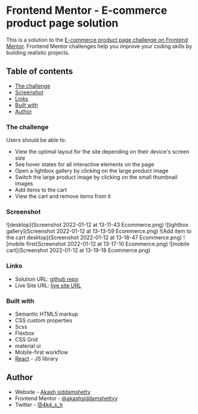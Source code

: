 # Frontend Mentor - E-commerce product page solution

This is a solution to the [E-commerce product page challenge on Frontend Mentor](https://www.frontendmentor.io/challenges/ecommerce-product-page-UPsZ9MJp6). Frontend Mentor challenges help you improve your coding skills by building realistic projects.

## Table of contents
  - [The challenge](#the-challenge)
  - [Screenshot](#screenshot)
  - [Links](#links)
  - [Built with](#built-with)
  - [Author](#author)

### The challenge

Users should be able to:

- View the optimal layout for the site depending on their device's screen size
- See hover states for all interactive elements on the page
- Open a lightbox gallery by clicking on the large product image
- Switch the large product image by clicking on the small thumbnail images
- Add items to the cart
- View the cart and remove items from it

### Screenshot
![desktop](Screenshot 2022-01-12 at 13-11-43 Ecommerce.png)
![lightbox gallery](Screenshot 2022-01-12 at 13-13-59 Ecommerce.png)
![Add item to the cart desktop](Screenshot 2022-01-12 at 13-18-47 Ecommerce.png)
![mobile first(Screenshot 2022-01-12 at 13-17-10 Ecommerce.png)
![mobile cart](Screenshot 2022-01-12 at 13-19-18 Ecommerce.png)

### Links

- Solution URL: [github repo](https://github.com/akashsiddamshetty/ecommerceTemplate)
- Live Site URL: [live site URL](https://akashsiddamshettyecommmertemplate.netlify.app/)

### Built with

- Semantic HTML5 markup
- CSS custom properties
- Scss 
- Flexbox
- CSS Grid
- material ui
- Mobile-first workflow
- [React](https://reactjs.org/) - JS library


## Author

- Website - [Akash siddamshetty](https://github.com/akashsiddamshetty)
- Frontend Mentor - [@akashsiddamshettyy](https://www.frontendmentor.io/profile/akashsiddamshetty)
- Twitter - [@4k4_s_h](https://twitter.com/4k4_s_h)
